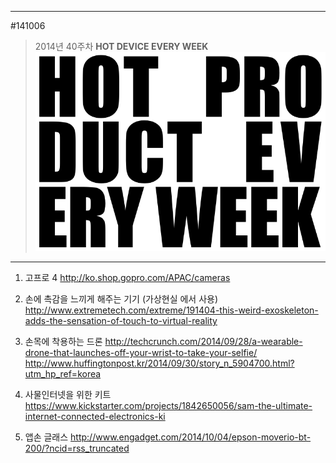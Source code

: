                     
---                       
#141006             
> 2014년 40주차 **HOT DEVICE EVERY WEEK**                       
![pic](../image/MAIN.png)                       
             
---                      


1. 고프로 4
http://ko.shop.gopro.com/APAC/cameras

2. 손에 촉감을 느끼게 해주는 기기 (가상현실 에서 사용)
http://www.extremetech.com/extreme/191404-this-weird-exoskeleton-adds-the-sensation-of-touch-to-virtual-reality

3. 손목에 착용하는 드론
http://techcrunch.com/2014/09/28/a-wearable-drone-that-launches-off-your-wrist-to-take-your-selfie/
http://www.huffingtonpost.kr/2014/09/30/story_n_5904700.html?utm_hp_ref=korea

4. 사물인터넷을 위한 키트
https://www.kickstarter.com/projects/1842650056/sam-the-ultimate-internet-connected-electronics-ki

5. 앱손 글래스
http://www.engadget.com/2014/10/04/epson-moverio-bt-200/?ncid=rss_truncated


